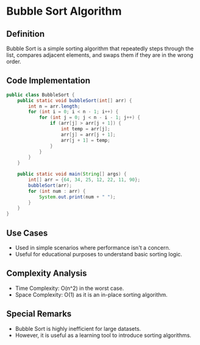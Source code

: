 # Bubble Sort Algorithm

## Definition
Bubble Sort is a simple sorting algorithm that repeatedly steps through the list, compares adjacent elements, and swaps them if they are in the wrong order.

## Code Implementation
```java
public class BubbleSort {
    public static void bubbleSort(int[] arr) {
        int n = arr.length;
        for (int i = 0; i < n - 1; i++) {
            for (int j = 0; j < n - i - 1; j++) {
                if (arr[j] > arr[j + 1]) {
                    int temp = arr[j];
                    arr[j] = arr[j + 1];
                    arr[j + 1] = temp;
                }
            }
        }
    }

    public static void main(String[] args) {
        int[] arr = {64, 34, 25, 12, 22, 11, 90};
        bubbleSort(arr);
        for (int num : arr) {
            System.out.print(num + " ");
        }
    }
}
```

## Use Cases
* Used in simple scenarios where performance isn't a concern.
* Useful for educational purposes to understand basic sorting logic.

## Complexity Analysis
* Time Complexity: O(n^2) in the worst case.
* Space Complexity: O(1) as it is an in-place sorting algorithm.

## Special Remarks
* Bubble Sort is highly inefficient for large datasets.
* However, it is useful as a learning tool to introduce sorting algorithms.
